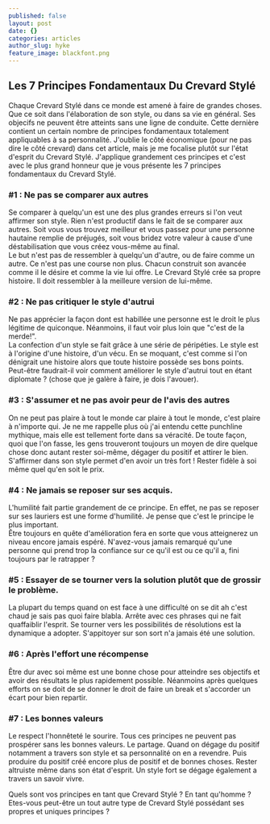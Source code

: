 ```yaml
---
published: false
layout: post
date: {}
categories: articles
author_slug: hyke
feature_image: blackfont.png
---
```

## Les 7 Principes Fondamentaux Du Crevard Stylé

Chaque Crevard Stylé dans ce monde est amené à faire de grandes choses. Que ce soit dans l'élaboration de son style, ou dans sa vie en général. Ses objecifs ne peuvent être atteints sans une ligne de conduite. Cette dernière contient un certain nombre de principes fondamentaux totalement appliquables à sa personnalité. J'oublie le côté économique (pour ne pas dire le côté crevard) dans cet article, mais je me focalise plutôt sur l'état d'esprit du Crevard Stylé. 
J'applique grandement ces principes et c'est avec le plus grand honneur que je vous présente les 7 principes fondamentaux du Crevard Stylé.

### #1 : Ne pas se comparer aux autres
Se comparer à quelqu'un est une des plus grandes erreurs si l'on veut affirmer son style. Rien n'est productif dans le fait de se comparer aux autres. Soit vous vous trouvez meilleur et vous passez pour une personne hautaine remplie de préjugés, soit vous bridez votre valeur à cause d'une déstabilisation que vous créez vous-même au final.  
Le but n'est pas de ressembler à quelqu'un d'autre, ou de faire comme un autre. Ce n'est pas une course non plus. Chacun construit son avancée comme il le désire et comme la vie lui offre. Le Crevard Stylé crée sa propre histoire. Il doit ressembler à la meilleure version de lui-même. 

### #2 : Ne pas critiquer le style d'autrui 
Ne pas apprécier la façon dont est habillée une personne est le droit le plus légitime de quiconque. Néanmoins, il faut voir plus loin que "c'est de la merde!".  
La confection d'un style se fait grâce à une série de péripéties. Le style est à l'origine d'une histoire, d'un vécu. En se moquant, c'est comme si l'on dénigrait une histoire alors que toute histoire possède ses bons points. Peut-être faudrait-il voir comment améliorer le style d'autrui tout en étant diplomate ? (chose que je galère à faire, je dois l'avouer). 

### #3 : S'assumer et ne pas avoir peur de l'avis des autres
On ne peut pas plaire à tout le monde car plaire à tout le monde, c'est plaire à n'importe qui. Je ne me rappelle plus où j'ai entendu cette punchline mythique, mais elle est tellement forte dans sa véracité. De toute façon, quoi que l'on fasse, les gens trouveront toujours un moyen de dire quelque chose donc autant rester soi-même, dégager du positif et attirer le bien. S'affirmer dans son style permet d'en avoir un très fort ! Rester fidèle à soi même quel qu'en soit le prix. 

### #4 : Ne jamais se reposer sur ses acquis.
L'humilité fait partie grandement de ce principe. En effet, ne pas se reposer sur ses lauriers est une forme d'humilité. 
Je pense que c'est le principe le plus important.  
Être toujours en quête d'amélioration fera en sorte que vous atteignerez un niveau encore jamais espéré. N'avez-vous jamais remarqué qu'une personne qui prend trop la confiance sur ce qu'il est ou ce qu'il a, fini toujours par le ratrapper ?

### #5 : Essayer de se tourner vers la solution plutôt que de grossir le problème. 
La plupart du temps quand on est face à une difficulté on se dit ah c'est chaud je sais pas quoi faire blabla. Arrête avec ces phrases qui ne fait quaffaiblir l'esprit. Se tourner vers les possibilités de résolutions est la dynamique a adopter. S'appitoyer sur son sort n'a jamais été une solution.

### #6 : Après l'effort une récompense
Être dur avec soi même est une bonne chose pour atteindre ses objectifs et avoir des résultats le plus rapidement possible. Néanmoins après quelques efforts on se doit de se donner le droit de faire un break et s'accorder un écart pour bien repartir.

### #7 : Les bonnes valeurs
Le respect l'honnêteté le sourire. Tous ces principes ne peuvent pas prospérer sans les bonnes valeurs.
Le partage. Quand on dégage du positif notamment a travers son style et sa personnalité on en a revendre. Puis produire du positif créé encore plus de positif et de bonnes choses. Rester altruiste même dans son état d'esprit. Un style fort se dégage également a travers un savoir vivre.

Quels sont vos principes en tant que Crevard Stylé ? En tant qu'homme ? Etes-vous peut-être un tout autre type de Crevard Stylé possédant ses propres et uniques principes ?
